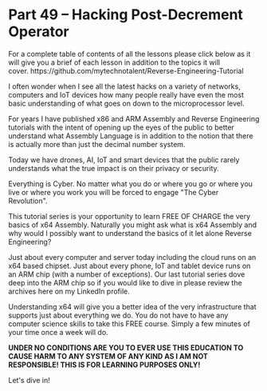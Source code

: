 <h1>Part 49 – Hacking Post-Decrement Operator</h1><p>For a complete table of contents of all the lessons please click below as it will give you a brief of each lesson in addition to the topics it will cover. https://github.com/mytechnotalent/Reverse-Engineering-Tutorial</p><p>I often wonder when I see all the latest hacks on a variety of networks, computers and IoT devices how many people really have even the most basic understanding of what goes on down to the microprocessor level.</p><p>For years I have published x86 and ARM Assembly and Reverse Engineering tutorials with the intent of opening up the eyes of the public to better understand what Assembly Language is in addition to the notion that there is actually more than just the decimal number system.</p><p>Today we have drones, AI, IoT and smart devices that the public rarely understands what the true impact is on their privacy or security.</p><p>Everything is Cyber. No matter what you do or where you go or where you live or where you work you will be forced to engage "The Cyber Revolution".</p><p>This tutorial series is your opportunity to learn FREE OF CHARGE the very basics of x64 Assembly. Naturally you might ask what is x64 Assembly and why would I possibly want to understand the basics of it let alone Reverse Engineering?</p><p>Just about every computer and server today including the cloud runs on an x64 based chipset. Just about every phone, IoT and tablet device runs on an ARM chip (with a number of exceptions). Our last tutorial series dove deep into the ARM chip so if you would like to dive in please review the archives here on my LinkedIn profile.</p><p>Understanding x64 will give you a better idea of the very infrastructure that supports just about everything we do. You do not have to have any computer science skills to take this FREE course. Simply a few minutes of your time once a week will do.</p><p><strong>UNDER NO CONDITIONS ARE YOU TO EVER USE THIS EDUCATION TO CAUSE HARM TO ANY SYSTEM OF ANY KIND AS I AM NOT RESPONSIBLE! THIS IS FOR LEARNING PURPOSES ONLY!</strong></p><p>Let's dive in!</p>